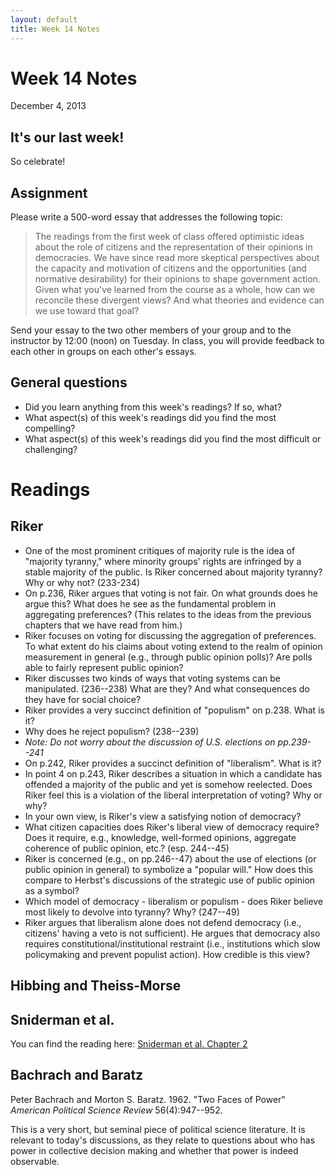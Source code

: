 ```yaml
---
layout: default
title: Week 14 Notes
---
```


# Week 14 Notes #
December 4, 2013

## It's our last week! ##

So celebrate!

## Assignment ##
Please write a 500-word essay that addresses the following topic:

>The readings from the first week of class offered optimistic ideas about the role of citizens and the representation of their opinions in democracies. We have since read more skeptical perspectives about the capacity and motivation of citizens and the opportunities (and normative desirability) for their opinions to shape government action. Given what you've learned from the course as a whole, how can we reconcile these divergent views? And what theories and evidence can we use toward that goal?

Send your essay to the two other members of your group and to the instructor by 12:00 (noon) on Tuesday. In class, you will provide feedback to each other in groups on each other's essays.

## General questions ##
* Did you learn anything from this week's readings? If so, what?
* What aspect(s) of this week's readings did you find the most compelling?
* What aspect(s) of this week's readings did you find the most difficult or challenging?


# Readings #

## Riker ##
* One of the most prominent critiques of majority rule is the idea of "majority tyranny," where minority groups' rights are infringed by a stable majority of the public. Is Riker concerned about majority tyranny? Why or why not? (233-234)
* On p.236, Riker argues that voting is not fair. On what grounds does he argue this? What does he see as the fundamental problem in aggregating preferences? (This relates to the ideas from the previous chapters that we have read from him.)
 * Riker focuses on voting for discussing the aggregation of preferences. To what extent do his claims about voting extend to the realm of opinion measurement in general (e.g., through public opinion polls)? Are polls able to fairly represent public opinion?
* Riker discusses two kinds of ways that voting systems can be manipulated. (236--238) What are they? And what consequences do they have for social choice?
* Riker provides a very succinct definition of "populism" on p.238. What is it?
* Why does he reject populism? (238--239)
* *Note: Do not worry about the discussion of U.S. elections on pp.239--241*
* On p.242, Riker provides a succinct definition of "liberalism". What is it?
* In point 4 on p.243, Riker describes a situation in which a candidate has offended a majority of the public and yet is somehow reelected. Does Riker feel this is a violation of the liberal interpretation of voting? Why or why?
 * In your own view, is Riker's view a satisfying notion of democracy?
* What citizen capacities does Riker's liberal view of democracy require? Does it require, e.g., knowledge, well-formed opinions, aggregate coherence of public opinion, etc.? (esp. 244--45)
* Riker is concerned (e.g., on pp.246--47) about the use of elections (or public opinion in general) to symbolize a "popular will." How does this compare to Herbst's discussions of the strategic use of public opinion as a symbol?
* Which model of democracy - liberalism or populism - does Riker believe most likely to devolve into tyranny? Why? (247--49)
* Riker argues that liberalism alone does not defend democracy (i.e., citizens' having a veto is not sufficient). He argues that democracy also requires constitutional/institutional restraint (i.e., institutions which slow policymaking and prevent populist action). How credible is this view?
## Hibbing and Theiss-Morse ##


## Sniderman et al. ##
You can find the reading here: [Sniderman et al. Chapter 2](../SnidermanCh2.pdf)


## Bachrach and Baratz ##
Peter Bachrach and Morton S. Baratz. 1962. "Two Faces of Power" *American Political Science Review* 56(4):947--952.

This is a very short, but seminal piece of political science literature. It is relevant to today's discussions, as they relate to questions about who has power in collective decision making and whether that power is indeed observable.

